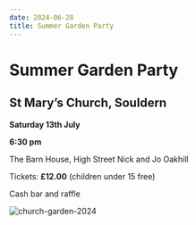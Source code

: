 ```yaml
---
date: 2024-06-28
title: Summer Garden Party
---
```



# Summer Garden Party

## St Mary’s Church, Souldern

**Saturday 13th July**

**6:30 pm**

The Barn House, High Street
Nick and Jo Oakhill

Tickets: **£12.00** (children under 15 free)

Cash bar and raffle


![church-garden-2024](church-garden-2024.png)
